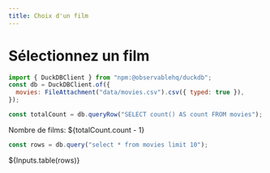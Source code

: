 ```yaml
---
title: Choix d'un film
---
```


# Sélectionnez un film

```js
import { DuckDBClient } from "npm:@observablehq/duckdb";
const db = DuckDBClient.of({
  movies: FileAttachment("data/movies.csv").csv({ typed: true }),
});
```

```js
const totalCount = db.queryRow("SELECT count() AS count FROM movies");
```

Nombre de films: ${totalCount.count - 1}

```js
const rows = db.query("select * from movies limit 10");
```

${Inputs.table(rows)}
